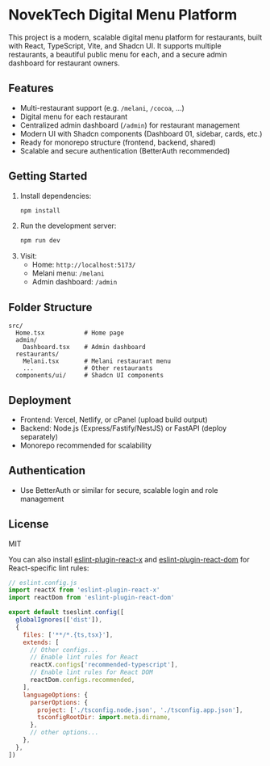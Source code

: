 
# NovekTech Digital Menu Platform

This project is a modern, scalable digital menu platform for restaurants, built with React, TypeScript, Vite, and Shadcn UI. It supports multiple restaurants, a beautiful public menu for each, and a secure admin dashboard for restaurant owners.

## Features
- Multi-restaurant support (e.g. `/melani`, `/cocoa`, ...)
- Digital menu for each restaurant
- Centralized admin dashboard (`/admin`) for restaurant management
- Modern UI with Shadcn components (Dashboard 01, sidebar, cards, etc.)
- Ready for monorepo structure (frontend, backend, shared)
- Scalable and secure authentication (BetterAuth recommended)

## Getting Started
1. Install dependencies:
   ```bash
   npm install
   ```
2. Run the development server:
   ```bash
   npm run dev
   ```
3. Visit:
   - Home: `http://localhost:5173/`
   - Melani menu: `/melani`
   - Admin dashboard: `/admin`

## Folder Structure
```
src/
  Home.tsx           # Home page
  admin/
    Dashboard.tsx    # Admin dashboard
  restaurants/
    Melani.tsx       # Melani restaurant menu
    ...              # Other restaurants
  components/ui/     # Shadcn UI components
```

## Deployment
- Frontend: Vercel, Netlify, or cPanel (upload build output)
- Backend: Node.js (Express/Fastify/NestJS) or FastAPI (deploy separately)
- Monorepo recommended for scalability

## Authentication
- Use BetterAuth or similar for secure, scalable login and role management

## License
MIT

You can also install [eslint-plugin-react-x](https://github.com/Rel1cx/eslint-react/tree/main/packages/plugins/eslint-plugin-react-x) and [eslint-plugin-react-dom](https://github.com/Rel1cx/eslint-react/tree/main/packages/plugins/eslint-plugin-react-dom) for React-specific lint rules:

```js
// eslint.config.js
import reactX from 'eslint-plugin-react-x'
import reactDom from 'eslint-plugin-react-dom'

export default tseslint.config([
  globalIgnores(['dist']),
  {
    files: ['**/*.{ts,tsx}'],
    extends: [
      // Other configs...
      // Enable lint rules for React
      reactX.configs['recommended-typescript'],
      // Enable lint rules for React DOM
      reactDom.configs.recommended,
    ],
    languageOptions: {
      parserOptions: {
        project: ['./tsconfig.node.json', './tsconfig.app.json'],
        tsconfigRootDir: import.meta.dirname,
      },
      // other options...
    },
  },
])
```
